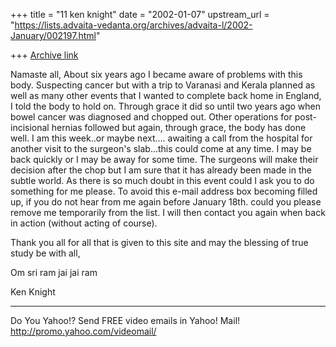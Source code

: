 +++
title = "11 ken knight"
date = "2002-01-07"
upstream_url = "https://lists.advaita-vedanta.org/archives/advaita-l/2002-January/002197.html"

+++
[Archive link](https://lists.advaita-vedanta.org/archives/advaita-l/2002-January/002197.html)

Namaste all,
About six years ago I became aware of problems with
this body. Suspecting cancer but with a trip to
Varanasi and Kerala planned as well as many other
events that I wanted to complete back home in England,
I told the body to hold on. Through grace it did so
until two years ago when bowel cancer was diagnosed
and chopped out. Other operations for post-incisional
hernias followed but again, through grace, the body
has done well.
I am this week..or maybe next.... awaiting a call from
the hospital for another visit to the surgeon's
slab...this could come at any time. I may be back
quickly or I may be away for some time. The surgeons
will make their decision after the chop but I am sure
that it has already been made in the subtle world.
As there is so much doubt in this event could I ask
you to do something for me please.
To avoid this e-mail address box becoming filled up,
if you do not hear from me again before January 18th.
could you please remove me temporarily from the list.
I will then contact you again when back in action
(without acting of course).

Thank you all for all that is given to this site and
may the blessing of true study be with all,

Om sri ram jai jai ram

Ken Knight


__________________________________________________
Do You Yahoo!?
Send FREE video emails in Yahoo! Mail!
http://promo.yahoo.com/videomail/

